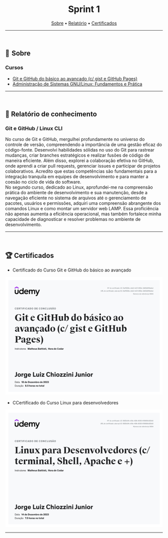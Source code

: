 <h1 align="center"> Sprint 1</h1>

<p align="center">
 <a href="#sobre">Sobre</a> •
 <a href="#Relatório">Relatório</a> •
 <a href="#Certificados">Certificados</a>
</p>

---
<br> 

<a id="sobre"></a>
## 📎  Sobre

### Cursos

- [Git e GitHub do básico ao avançado (c/ gist e GitHub Pages)](https://www.udemy.com/course/git-e-github-do-basico-ao-avancado-c-gist-e-github-pages/?utm_source=adwords&utm_medium=udemyads&utm_campaign=Webindex_Catchall_la.PT_cc.BR&utm_term=_._ag_114148736799_._ad_485704569539_._de_c_._dm__._pl__._ti_dsa-525138004927_._li_9047798_._pd__._&gclid=CjwKCAjwoIqhBhAGEiwArXT7K0I_I4Y6lSwF9FpC6gSOyTely8q7Es5sC_h-ipIwCxJuFIFIuVO80hoCE0gQAvD_BwE)
- [Administração de Sistemas GNU/Linux: Fundamentos e Prática](https://www.udemy.com/course/adm-so-gnulinux/?utm_source=adwords-intl&utm_medium=udemyads&utm_campaign=LongTail_new_la.PT_cc.BR&utm_content=deal4584&utm_term=_._ag_118044111562_._kw__._ad_491671393399_._de_c_._dm__._pl__._ti_dsa-1131315795548_._li_9047798_._pd__._&gclid=CjwKCAjwoIqhBhAGEiwArXT7Kwq66dLFP2w9G9uUZZvLuwIn_F37t56x3yHLqO6gYQcllTNyrEBjNhoCe8MQAvD_BwE)

---
<br>

<a id="Relatório"></a>
## 📝  Relatório de conhecimento

### Git e GitHub / Linux CLI
No curso de Git e GitHub, mergulhei profundamente no universo do controle de versão, compreendendo a importância de uma gestão eficaz do código-fonte. Desenvolvi habilidades sólidas no uso do Git para rastrear mudanças, criar branches estratégicos e realizar fusões de código de maneira eficiente. Além disso, explorei a colaboração efetiva no GitHub, onde aprendi a criar pull requests, gerenciar issues e participar de projetos colaborativos. Acredito que estas competências são fundamentais para a integração tranquila em equipes de desenvolvimento e para manter a coesão no ciclo de vida do software.  
No segundo curso, dedicado ao Linux, aprofundei-me na compreensão prática do ambiente de desenvolvimento e sua manutenção, desde a navegação eficiente no sistema de arquivos até o gerenciamento de pacotes, usuários e permissões, adquiri uma compreensão abrangente dos comandos Linux e como montar um servidor web LAMP. Essa proficiência não apenas aumenta a eficiência operacional, mas também fortalece minha capacidade de diagnosticar e resolver problemas no ambiente de desenvolvimento.

---
<br>

<a id="Certificados"></a>
## 🏆 Certificados

- Certificado do Curso Git e GitHub do básico ao avançado
<img src="certificados/Git-GitHub.jpg" alt="Texto Alternativo" width="600">

- CCertificado do Curso Linux para desenvolvedores
<img src="certificados/Linux.jpg" alt="Texto Alternativo" width="600">

---